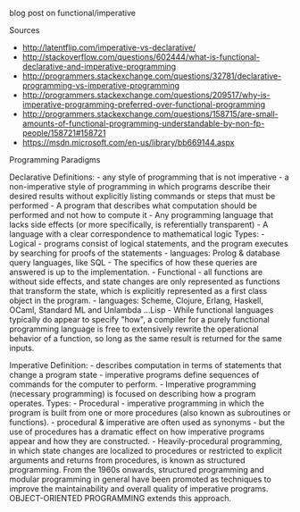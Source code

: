 blog post on functional/imperative

Sources
  - http://latentflip.com/imperative-vs-declarative/
  - http://stackoverflow.com/questions/602444/what-is-functional-declarative-and-imperative-programming
  - http://programmers.stackexchange.com/questions/32781/declarative-programming-vs-imperative-programming
  - http://programmers.stackexchange.com/questions/209517/why-is-imperative-programming-preferred-over-functional-programming
  - http://programmers.stackexchange.com/questions/158715/are-small-amounts-of-functional-programming-understandable-by-non-fp-people/158721#158721
  - https://msdn.microsoft.com/en-us/library/bb669144.aspx


Programming Paradigms

Declarative 
  Definitions:
    - any style of programming that is not imperative
    - a non-imperative style of programming in which programs describe their desired results without explicitly listing commands or steps that must be performed
    - A program that describes what computation should be performed and not how to compute it
    - Any programming language that lacks side effects (or more specifically, is referentially transparent)
    - A language with a clear correspondence to mathematical logic
  Types:
    - Logical
      - programs consist of logical statements, and the program executes by searching for proofs of the statements
      - languages: Prolog & database query languages, like SQL
      - The specifics of how these queries are answered is up to the implementation.
    - Functional
      - all functions are without side effects, and state changes are only represented as functions that transform the state, which is explicitly represented as a first class object in the program.
      - languages:  Scheme, Clojure, Erlang, Haskell, OCaml, Standard ML and Unlambda ...Lisp
      - While functional languages typically do appear to specify "how", a compiler for a purely functional programming language is free to extensively rewrite the operational behavior of a function, so long as the same result is returned for the same inputs. 

Imperative
  Definition:
    - describes computation in terms of statements that change a program state
    - imperative programs define sequences of commands for the computer to perform. 
    - Imperative programming (necessary programming) is focused on describing how a program operates.
  Types:
    - Procedural
      - imperative programming in which the program is built from one or more procedures (also known as subroutines or functions).
      - procedural & imperative are often used as synonyms
      - but the use of procedures has a dramatic effect on how imperative programs appear and how they are constructed. 
      - Heavily-procedural programming, in which state changes are localized to procedures or restricted to explicit arguments and returns from procedures, is known as structured programming. 
        From the 1960s onwards, structured programming and modular programming in general have been promoted as techniques to improve the maintainability and overall quality of imperative programs. 
        OBJECT-ORIENTED PROGRAMMING extends this approach.

